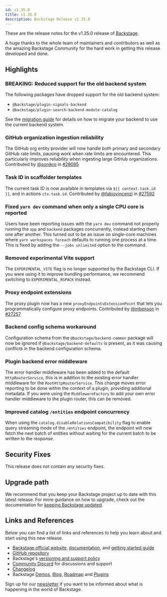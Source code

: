 ```yaml
---
id: v1.35.0
title: v1.35.0
description: Backstage Release v1.35.0
---
```


These are the release notes for the v1.35.0 release of [Backstage](https://backstage.io/).

A huge thanks to the whole team of maintainers and contributors as well as the amazing Backstage Community for the hard work in getting this release developed and done.

## Highlights

### **BREAKING**: Reduced support for the old backend system

The following packages have dropped support for the old backend system:

- `@backstage/plugin-signals-backend`
- `@backstage/plugin-search-backend-module-catalog`

See the [migration guide](https://backstage.io/docs/backend-system/building-backends/migrating) for details on how to migrate your backend to use the current backend system.

### GitHub organization ingestion reliability

The GitHub org entity provider will now handle both primary and secondary GitHub rate limits, pausing work when rate limits are encountered. This particularly improves reliability when ingesting large GitHub organizations. Contributed by [@sonikro](https://github.com/sonikro) in [#28085](https://github.com/backstage/backstage/pull/28085)

### Task ID in scaffolder templates

The current task ID is now available in templates via `${{ context.task.id }}`, and in actions `ctx.task.id`. Contributed by [@fabiovincenzi](https://github.com/fabiovincenzi) in [#27592](https://github.com/backstage/backstage/pull/27592)

### Fixed `yarn dev` command when only a single CPU core is reported

Users have been reporting issues with the `yarn dev` command not properly running the `app` and `backend` packages concurrently, instead starting them one after another. This turned out to be an issue on single-core machines where `yarn workspaces foreach` defaults to running one process at a time. This is fixed by adding the `--jobs unlimited` option to the command.

### Removed experimental Vite support

The `EXPERIMENTAL_VITE` flag is no longer supported by the Backstage CLI. If you were using it to improve bundling performance, we recommend switching to `EXPERIMENTAL_RSPACK` instead.

### Proxy endpoint extensions

The proxy plugin now has a new `proxyEndpointsExtensionPoint` that lets you programmatically configure proxy endpoints. Contributed by [@mbenson](https://github.com/mbenson) in [#27257](https://github.com/backstage/backstage/pull/27257)

### Backend config schema workaround

Configuration schema from the `@backstage/backend-common` package will now be ignored if `@backstage/backend-defaults` is present, as it was causing conflicts in the backend configuration schema.

### Plugin backend error middleware

The error handler middleware has been added to the default `HttpRouterService`, this is in addition to the existing error handler middleware for the `RootHttpRouterService`. This change moves error reporting to be done within the context of a plugin, providing additional metadata. If you were using the `MiddlewareFactory` to add your own error handler middleware to the plugin router, this can be removed.

### Improved catalog `/entities` endpoint concurrency

When using the `catalog.disableRelationsCompatibility` flag to enable query streaming mode of the `/entities` endpoint, the endpoint will now fetch the next batch of entities without waiting for the current batch to be written to the response.

## Security Fixes

This release does not contain any security fixes.

## Upgrade path

We recommend that you keep your Backstage project up to date with this latest release. For more guidance on how to upgrade, check out the documentation for [keeping Backstage updated](https://backstage.io/docs/getting-started/keeping-backstage-updated).

## Links and References

Below you can find a list of links and references to help you learn about and start using this new release.

- [Backstage official website](https://backstage.io/), [documentation](https://backstage.io/docs/), and [getting started guide](https://backstage.io/docs/getting-started/)
- [GitHub repository](https://github.com/backstage/backstage)
- Backstage's [versioning and support policy](https://backstage.io/docs/overview/versioning-policy)
- [Community Discord](https://discord.gg/backstage-687207715902193673) for discussions and support
- [Changelog](https://github.com/backstage/backstage/tree/master/docs/releases/v1.35.0-changelog.md)
- Backstage [Demos](https://backstage.io/demos), [Blog](https://backstage.io/blog), [Roadmap](https://backstage.io/docs/overview/roadmap) and [Plugins](https://backstage.io/plugins)

Sign up for our [newsletter](https://info.backstage.spotify.com/newsletter_subscribe) if you want to be informed about what is happening in the world of Backstage.
